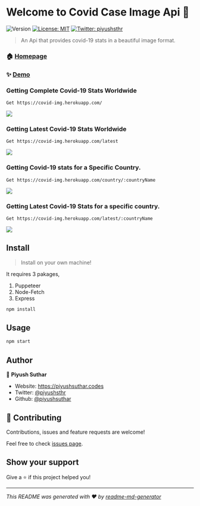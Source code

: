 # Welcome to Covid Case Image Api 👋
![Version](https://img.shields.io/badge/version-1.0.0-blue.svg?cacheSeconds=2592000)
[![License: MIT](https://img.shields.io/badge/License-MIT-yellow.svg)](#)
[![Twitter: piyushsthr](https://img.shields.io/twitter/follow/piyushsthr.svg?style=social)](https://twitter.com/piyushsthr)

> An Api that provides covid-19 stats in a beautiful image format.

### 🏠 [Homepage](https://covid-img.herokuapp.com)

### ✨ [Demo](https://covid-img.herokuapp.com)

### Getting  Complete Covid-19 Stats Worldwide
```
Get https://covid-img.herokuapp.com/
``` 
![](https://covid-img.herokuapp.com/)
### Getting Latest Covid-19 Stats Worldwide
```
Get https://covid-img.herokuapp.com/latest
```
![](https://covid-img.herokuapp.com/latest)

### Getting Covid-19 stats for a Specific Country.
```
Get https://covid-img.herokuapp.com/country/:countryName
```
![](https://covid-img.herokuapp.com/country/india)
### Getting Latest Covid-19 Stats for a specific country.
```
Get https://covid-img.herokuapp.com/latest/:countryName
```
![](https://covid-img.herokuapp.com/latest/india)
## Install
> Install on your own machine!

It requires 3 pakages,

 1. Puppeteer
 2. Node-Fetch
 3. Express

```sh
npm install
```

## Usage

```sh
npm start
```

## Author

👤 **Piyush Suthar**

* Website: https://piyushsuthar.codes
* Twitter: [@piyushsthr](https://twitter.com/piyushsthr)
* Github: [@piyushsuthar](https://github.com/piyushsuthar)

## 🤝 Contributing

Contributions, issues and feature requests are welcome!

Feel free to check [issues page](https://github.com/PiyushSuthar/Covid-19-Image-Api/issues). 

## Show your support

Give a ⭐️ if this project helped you!


***
_This README was generated with ❤️ by [readme-md-generator](https://github.com/kefranabg/readme-md-generator)_
